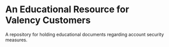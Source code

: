 # An Educational Resource for Valency Customers
A repository for holding educational documents regarding account security measures.
